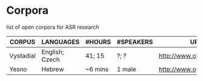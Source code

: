 # Corpora
list of open corpora for ASR research

| CORPUS  	| LANGUAGES | #HOURS  | #SPEAKERS |   URL	|
|---	|---	|---  |---	|---	|
|Vystadial	| English; Czech |  41; 15  |  ?; ?     | <http://www.openslr.org/6/> |
| Yesno     |Hebrew          | ~6 mins  | 1 male    | <http://www.openslr.org/1/> |

